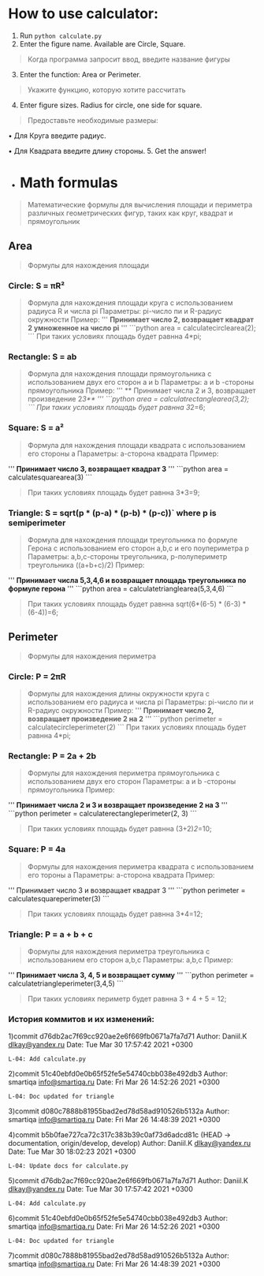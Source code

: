 
# How to use calculator:
1. Run `python calculate.py`
2. Enter the figure name. Available are Circle, Square.
>Когда программа запросит ввод, введите название фигуры

3. Enter the function: Area or Perimeter.
>Укажите функцию, которую хотите рассчитать

4. Enter figure sizes. Radius for circle, one side for square.
>Предоставьте необходимые размеры:

• Для Круга введите радиус.

• Для Квадрата введите длину стороны.
5. Get the answer!

- # Math formulas

>Математические формулы для вычисления площади и периметра различных геометрических фигур, таких как круг, квадрат и прямоугольник

## Area 

>Формулы для нахождения площади

### Circle: S = πR² 

 > Формула для нахождения площади круга с использованием радиуса R и числа pi 
  Параметры: pi-число пи и R-радиус окружности
  Пример:
  '''
 **Принимает число 2, возвращает квадрат 2 умноженное на число pi**
 '''
 \```python
 area = calculatecirclearea(2);
 \```
> При таких условиях площадь будет равнна 4*pi;

### Rectangle: S = ab
> Формула для нахождения площади прямоугольника с использованием двух его сторон a и b
  Параметры: а и b -стороны прямоугольника
  Пример:
  '''
** Принимает числа 2 и 3, возвращает произведение 2*3**
'''
\```python
area = calculatrectanglearea(3,2);
 \```
> При таких условиях площадь будет равнна 3*2=6;

### Square: S = a²
> Формула для нахождения площади квадрата с использованием его стороны a
 Параметры: а-сторона квадрата
 Пример:

'''
 **Принимает число 3, возвращает квадрат 3** 
 '''
 \```python
 area = calculatesquarearea(3)
 \```
> При таких условиях площадь будет равнна 3*3=9;

### Triangle: S = sqrt(p * (p-a) * (p-b) * (p-c))` where p is semiperimeter
> Формула для нахождения площади треугольника по формуле Герона с использованием его сторон a,b,c и его поупериметра p
 Параметры: а,b,c-стороны треугольника, p-полупериметр треугольника ((a+b+c)/2)
 Пример:

'''
**Принимает числа 5,3,4,6 и возвращает площадь треугольника по формуле герона**
 '''
 \```python
 area = calculatetrianglearea(5,3,4,6)
 \```
> При таких условиях площадь будет равнна sqrt(6*(6-5) * (6-3) * (6-4))=6;

## Perimeter

 >Формулы для нахождения периметра

### Circle: P = 2πR
 >Формулы для нахождения длины окружности круга с использованием его радиуса и числа pi
 Параметры: pi-число пи и R-радиус окружности
 Пример:
'''
 **Принимает число 2, возвращает произведение 2 на 2**
 '''
 \```python
 perimeter = calculatecircleperimeter(2)
 \```
 >При таких условиях площадь будет равнна 4*pi;

### Rectangle: P = 2a + 2b

> Формулы для нахождения периметра прямоугольника с использованием двух его сторон
 Параметры: а и b -стороны прямоугольника
  Пример:

 '''
 **Принимает числа 2 и 3 и возвращает произведение 2 на 3**
 '''
 \```python
 perimeter = calculaterectangleperimeter(2, 3)
 \```
 >При таких условиях площадь будет равнна (3+2)*2*=10;

 ### Square: P = 4a
 >Формулы для нахождения периметра квадрата с использованием его тороны а
 Параметры: а-сторона квадрата
 Пример:

'''
 Принимает число 3 и возвращает квадрат 3
 '''
 \```python
 perimeter = calculatesquareperimeter(3)
 \```

 >При таких условиях площадь будет равнна 3*4=12;
 ### Triangle: P = a + b + c
 >Формулы для нахождения периметра треугольника с использованием его сторон а,b,c
 Параметры: а,b,c
 Пример:

'''
 **Принимает числа 3, 4, 5 и возвращает сумму**
 '''
 \```python
 perimeter = calculatetriangleperimeter(3,4,5)
 \```

 >При таких условиях периметр будет равнна 3 + 4 + 5 = 12;

 ### История коммитов и их изменений:

 1)commit d76db2ac7f69cc920ae2e6f669fb0671a7fa7d71
Author: Daniil.K <dlkay@yandex.ru>
Date:   Tue Mar 30 17:57:42 2021 +0300

    L-04: Add calculate.py

2)commit 51c40ebfd0e0b65f52fe5e54740cbb038e492db3
Author: smartiqa <info@smartiqa.ru>
Date:   Fri Mar 26 14:52:26 2021 +0300

    L-04: Doc updated for triangle

3)commit d080c7888b81955bad2ed78d58ad910526b5132a
Author: smartiqa <info@smartiqa.ru>
Date:   Fri Mar 26 14:48:39 2021 +0300

4)commit b5b0fae727ca72c317c383b39c0af73d6adcd81c (HEAD -> documentation, origin/develop, develop)
Author: Daniil.K <dlkay@yandex.ru>
Date:   Tue Mar 30 18:02:23 2021 +0300

    L-04: Update docs for calculate.py

5)commit d76db2ac7f69cc920ae2e6f669fb0671a7fa7d71
Author: Daniil.K <dlkay@yandex.ru>
Date:   Tue Mar 30 17:57:42 2021 +0300

    L-04: Add calculate.py

6)commit 51c40ebfd0e0b65f52fe5e54740cbb038e492db3
Author: smartiqa <info@smartiqa.ru>
Date:   Fri Mar 26 14:52:26 2021 +0300

    L-04: Doc updated for triangle

7)commit d080c7888b81955bad2ed78d58ad910526b5132a
Author: smartiqa <info@smartiqa.ru>
Date:   Fri Mar 26 14:48:39 2021 +0300


